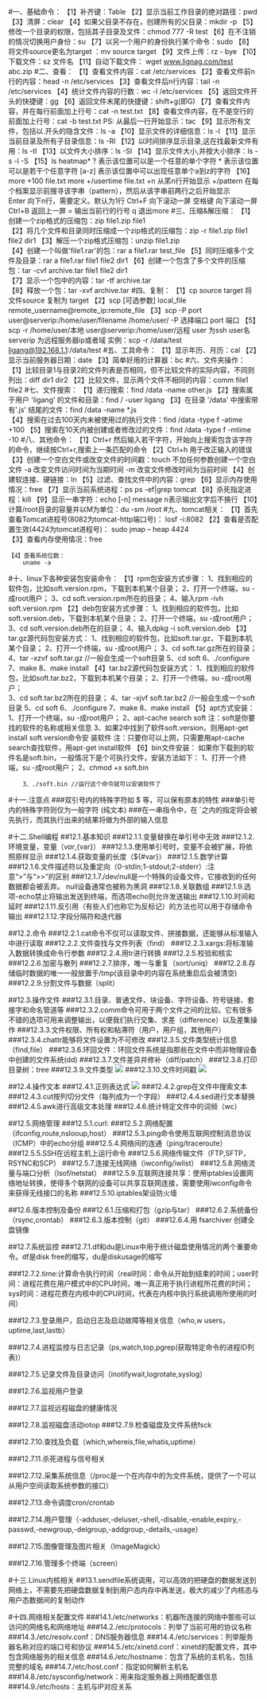 
#一、基础命令：
	【1】补齐键：Table 
	【2】显示当前工作目录的绝对路径：pwd 
	【3】清屏：clear 
	【4】如果父目录不存在，创建所有的父目录：mkdir -p 
	【5】修改一个目录的权限，包括其子目录及文件：chmod 777 -R test
	【6】在不注销的情况切换用户身份：su 
	【7】以另一个用户的身份执行某个命令：sudo 
	【8】将文件source更名为target ：mv source target
	【9】文件上传：rz - bye
	【10】下载文件：sz 文件名
	【11】自动下载文件： wget www.lignag.com/test abc.zip
#二、查看：
	【1】查看文件内容：cat /etc/services
	【2】查看文件前n行的内容：head -n /etc/services
	【3】查看文件后n行内容：tail -n /etc/services
	【4】统计文件内容的行数：wc -l /etc/services
	【5】返回文件开头的快捷键：gg
	【6】返回文件末尾的快捷键：shift+g(即G)
	【7】查看文件内容，并在每行前面加上行号：cat -n test.txt
	【8】查看文件内容，在不是空行的前面加上行号：cat -b test.txt
 	 PS: 从最后一行开始显示：tac
	【9】显示所有文件，包括以.开头的隐含文件：ls -a
	【10】显示文件的详细信息：ls -l
	【11】显示当前目录及所有子目录信息：ls -Rl
	【12】以时间排序显示目录,这在找最新文件有用：ls -tl
	【13】以文件大小排序：ls -Sl
	【14】显示文件大小,并按大小排序：ls -s -l -S
	【15】ls heatmap*
	 ? 表示该位置可以是一个任意的单个字符
	 * 表示该位置可以是若干个任意字符
	 [a-z] 表示该位置中可以出现任意单个a到z的字符
	【16】more +100 file.txt
    	 more +/usertime file.txt
		 +n 从笫n行开始显示
		+/pattern 在每个档案显示前搜寻该字串（pattern），然后从该字串前两行之后开始显示   
		Enter   向下n行，需要定义。默认为1行
		Ctrl+F  向下滚动一屏
		空格键  向下滚动一屏
		Ctrl+B  返回上一屏
		=       输出当前行的行号
		q       退出more
#三、压缩&解压缩：
	【1】创建一个zip格式的压缩包：zip file1.zip file1  
	【2】将几个文件和目录同时压缩成一个zip格式的压缩包：zip -r file1.zip file1 file2 dir1
	【3】解压一个zip格式压缩包：unzip file1.zip    
	【4】创建一个叫做'file1.rar'的包：rar a file1.rar test_file 
	【5】同时压缩多个文件及目录：rar a file1.rar file1 file2 dir1
	【6】创建一个包含了多个文件的压缩包：tar -cvf archive.tar file1 file2 dir1  
	【7】显示一个包中的内容：tar -tf archive.tar  
	【8】释放一个包：tar -xvf archive.tar 
#四、复制：
	【1】cp source target 将文件source 复制为 target 
	【2】scp [可选参数] local_file remote_username@remote_ip:remote_file
	【3】scp -P port user@serverip:/home/user/filename /home/user/
           -P 选择端口
   		   port 端口 
	【5】scp -r /home/user/本地 user@serverip:/home/user/远程
   			user 为ssh user名
   			serverip 为远程服务器ip或者域
     	实例：scp -r /data/test ligang@192.168.1.1:/data/test
#五、工具命令：
	【1】显示年历、月历：cal 
	【2】显示当前服务器日期：date
	【3】简单好用的计算器：bc
#六、文件夹操作：
	【1】比较目录1与目录2的文件列表是否相同，但不比较文件的实际内容，不同则列出：diff dir1 dir2 
	【2】比较文件，显示两个文件不相同的内容：comm file1 file2
#七、文件搜索：
	【1】递归搜索：find /data -name other.js
	【2】搜索属于用户 'ligang' 的文件和目录：find / -user ligang 
	【3】在目录 '/data' 中搜索带有'.js' 结尾的文件：find /data -name \*.js  
	【4】搜索在过去100天内未被使用过的执行文件：find /data -type f -atime +100 
	【5】搜索在10天内被创建或者修改过的文件：find /data -type f -mtime -10 
#八、其他命令：
	【1】Ctrl+r 然后输入若干字符，开始向上搜索包含该字符的命令，继续按Ctrl+r,搜索上一条匹配的命令
	【2】Ctrl+h 用于改正输入的错误
	【3】创建一个空白文件或改变文件的时间戳：touch 
		不加任何参数创建一个空白文件
    	-a 改变文件访问时间为当期时间
    	-m 改变文件修改时间为当前时间
	【4】创建软连接、硬链接：ln 
	【5】过滤、查找文件中的内容：grep 
	【6】显示内存使用情况：free 
	【7】显示当前系统进程：ps 
			ps -ef|grep tomcat
	【8】杀死指定进程：kill 
	【9】显示一串字符：echo [-n] message
			n表示输出文字后不换行
	【10】计算/root目录的容量并以M为单位：du -sm /root
#九、tomcat相关：
	【1】首先查看Tomcat进程号(8082为tomcat-http端口号)：
   		losf -i:8082
	【2】查看是否配置生效(4424为tomcat进程号)：
   		sudo jmap  – heap 4424   
	【3】查看内存使用情况：free

	【4】查看系统位数：
		uname -a

#十、linux下各种安装包安装命令：
	【1】rpm包安装方式步骤： 
		1、找到相应的软件包，比如soft.version.rpm，下载到本机某个目录； 
		2、打开一个终端，su -成root用户； 
		3、cd soft.version.rpm所在的目录； 
		4、输入rpm -ivh soft.version.rpm 
	【2】deb包安装方式步骤： 
		1、找到相应的软件包，比如soft.version.deb，下载到本机某个目录； 
		2、打开一个终端，su -成root用户； 
		3、cd soft.version.deb所在的目录； 
		4、输入dpkg -i soft.version.deb 
	【3】tar.gz源代码包安装方式： 
		1、找到相应的软件包，比如soft.tar.gz，下载到本机某个目录； 
		2、打开一个终端，su -成root用户； 
		3、cd soft.tar.gz所在的目录； 
		4、tar -xzvf soft.tar.gz //一般会生成一个soft目录 
		5、cd soft 
		6、./configure 
		7、make 
		8、make install 
	【4】tar.bz2源代码包安装方式： 
		1、找到相应的软件包，比如soft.tar.bz2，下载到本机某个目录； 
		2、打开一个终端，su -成root用户；  
		3、cd soft.tar.bz2所在的目录； 
		4、tar -xjvf soft.tar.bz2 //一般会生成一个soft目录 
		5、cd soft 
		6、./configure 
		7、make 
		8、make install 
	【5】apt方式安装： 
		1、打开一个终端，su -成root用户； 
		2、apt-cache search soft 注：soft是你要找的软件的名称或相关信息 
		3、如果2中找到了软件soft.version，则用apt-get install soft.version命令安 装软件 注：只要你可以上网，只需要用apt-cache search查找软件，用apt-get install软件 
	【6】bin文件安装：
		如果你下载到的软件名是soft.bin，一般情况下是个可执行文件，安装方法如下： 
		1、打开一个终端，su -成root用户； 
		2、chmod +x soft.bin 

		3、./soft.bin //运行这个命令就可以安装软件了

#十一.注意点
###双引号内的特殊字符如 $ 等，可以保有原本的特性
###单引号内的特殊字符则仅为一般字符 (纯文本)
###在一串指令中，在 `之内的指定将会被先执行，而其执行出来的结果将做为外部的输入信息

#十二.Shell编程
##12.1.基本知识
###12.1.1.变量替换在单引号中无效
###12.1.2.环境变量，变量（$var,${var}）
###12.1.3.使用单引号时，变量不会被扩展，将依照原样显示
###12.1.4.获取变量的长度（${#var}）
###12.1.5.数学计算
###12.1.6.文件描述符以及重定向（0-stdin;1-stdout;2-stderr）:注意“>”与“>>”的区别
###12.1.7./dev/null是一个特殊的设备文件，它接收到的任何数据都会被丢弃。 null设备通常也被称为黑洞
###12.1.8.关联数组
###12.1.9.选项-echo禁止将输出发送到终端，而选项echo则允许发送输出
###12.1.10.时间和延时
###12.1.11.反引用（有些人们也称它为反标记）的方法也可以用于存储命令输出
###12.1.12.字段分隔符和迭代器

##12.2.命令
###12.2.1.cat命令不仅可以读取文件、拼接数据，还能够从标准输入中进行读取
###12.2.2.文件查找与文件列表（find）
###12.2.3.xargs:将标准输入数据转换成命令行参数
###12.2.4.用tr进行转换
###12.2.5.校验和核实
###12.2.6.加密与散列
###12.2.7.排序，唯一与重复（sort/uniq）
###12.2.8.存储临时数据的唯一一般放置于/tmp(该目录中的内容在系统重启后会被清空)
###12.2.9.分割文件与数据（split）

##12.3.操作文件
###12.3.1.目录、普通文件、块设备、字符设备、符号链接、套接字和命名管道等
###12.3.2.comm命令可用于两个文件之间的比较。它有很多不错的选项可用来调整输出，以便我们执行交集、求差（difference）以及差集操作
###12.3.3.文件权限、所有权和粘滞符（用户，用户组，其他用户）
###12.3.4.chattr能够将文件设置为不可修改
###12.3.5.文件类型统计信息（find,file）
###12.3.6.环回文件：环回文件系统是指那些在文件中而非物理设备中创建的文件系统(dd)
###12.3.7.文件差异并修补（diff/patch）
###12.3.8.打印目录树：tree
###12.3.9.文件类型
![](https://i.imgur.com/b69jrl5.png)
###12.3.10.文件时间戳
![](https://i.imgur.com/WqqF0md.png)

##12.4.操作文本
###12.4.1.正则表达式
![](https://i.imgur.com/HjmpzQs.png)
###12.4.2.grep在文件中搜索文本
###12.4.3.cut按列切分文件（每列成为一个字段）
###12.4.4.sed进行文本替换
###12.4.5.awk进行高级文本处理
###12.4.6.统计特定文件中的词频（wc）

##12.5.网络管理
###12.5.1.curl:
###12.5.2.网络配置（ifconfig,route,nslooup,host）
###12.5.3.ping命令使用互联网控制消息协议（ICMP）中的echo分组
###12.5.4.网络间的连通（ping/traceroute）
###12.5.5.SSH在远程主机上运行命令
###12.5.6.网络传输文件（FTP,SFTP，RSYNC和SCP）
###12.5.7.连接无线网络（iwconfig/iwlist）
###12.5.8.网络流量与端口分析（lsof/netstat）
###12.5.9.互联网连接共享：使用iptables设置网络地址转换，使得多个联网的设备可以共享互联网连接，需要使用iwconfig命令来获得无线接口的名称
###12.5.10.iptables架设防火墙

##12.6.版本控制及备份
###12.6.1.压缩和打包（gzip与tar）
###12.6.2.系统备份（rsync,crontab）
###12.6.3.版本控制（git）
###12.6.4.用 fsarchiver 创建全盘镜像

##12.7.系统监控
###12.7.1.df和du是Linux中用于统计磁盘使用情况的两个重要命令。df是disk free的缩写，du是diskusage的缩写


###12.7.2.time:计算命令执行时间（real时间：命令从开始到结束的时间；user时间：进程花费在用户模式中的CPU时间，唯一真正用于执行进程所花费的时间；sys时间：进程花费在内核中的CPU时间，代表在内核中执行系统调用所使用的时间）


###12.7.3.登录用户，启动日志及启动故障等相关信息（who,w users，uptime,last,lastb）

###12.7.4.进程监控与日志记录（ps,watch,top,pgrep(获取特定命令的进程ID列表)）

###12.7.5.记录文件及目录访问（inotifywait,logrotate,syslog）

###12.7.6.监视用户登录

###12.7.7.监视远程磁盘的健康情况

###12.7.8.监视磁盘活动iotop
###12.7.9.检查磁盘及文件系统fsck

###12.7.10.查找及负载（which,whereis,file,whatis,uptime）

###12.7.11.杀死进程与信号相关

###12.7.12.采集系统信息（/proc是一个在内存中的为文件系统，提供了一个可以从用户空间读取系统参数的接口）


###12.7.13.命令调度cron/crontab

###12.7.14.用户管理（-adduser,-deluser,-shell,-disable,-enable,expiry,-passwd,-newgroup,-delgroup,-addgroup,-details,-usage）

###12.7.15.图像管理及图片相关（ImageMagick）

###12.7.16.管理多个终端（screen）

#十三.Linux内核相关
##13.1.sendfile系统调用，可以高效的把硬盘的数据发送到网络上，不需要先把硬盘数据复制到用户态内存中再发送，极大的减少了内核态与用户态数据间的复制动作

#十四.网络相关配置文件
###14.1./etc/networks：机器所连接的网络中那些可以访问的网络名和网络地址
###14.2./etc/protocols：列举了当前可用的协议名称
###14.3./etc/resolv.conf：DNS服务器信息
###14.4./etc/services：列举服务器名称对应的端口号和协议
###14.5./etc/xinetd.conf：xinetd的配置文件，其中包含网络服务的相关信息
###14.6./etc/hostname：包含了系统的主机名，包括完整的域名
###14.7./etc/host.conf：指定如何解析主机名
###14.8./etc/sysconfig/network：用来指定服务器上网络配置信息
###14.9./etc/hosts：主机与IP对应关系